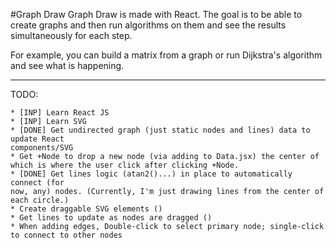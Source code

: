 #Graph Draw 
Graph Draw is made with React. The goal is to be able to create graphs and
then run algorithms on them and see the results simultaneously for each step.

For example, you can build a matrix from a graph or run Dijkstra's algorithm and
 see what is happening.

 ----

 TODO:
 
    * [INP] Learn React JS
    * [INP] Learn SVG
    * [DONE] Get undirected graph (just static nodes and lines) data to update React
    components/SVG
    * Get +Node to drop a new node (via adding to Data.jsx) the center of
    which is where the user click after clicking +Node.
    * [DONE] Get lines logic (atan2()...) in place to automatically connect (for
    now, any) nodes. (Currently, I'm just drawing lines from the center of
    each circle.)
    * Create draggable SVG elements ()
    * Get lines to update as nodes are dragged ()
    * When adding edges, Double-click to select primary node; single-click to connect to other nodes
